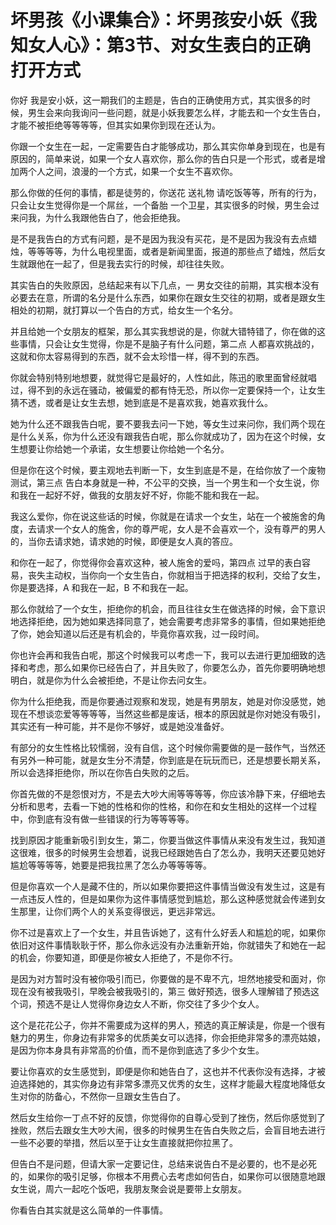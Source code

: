 # 坏男孩《小课集合》：坏男孩安小妖《我知女人心》：第3节、对女生表白的正确打开方式

你好 我是安小妖，这一期我们的主题是，告白的正确使用方式，其实很多的时候，男生会来向我询问一些问题，就是小妖我要怎么样，才能去和一个女生告白，才能不被拒绝等等等等，但其实如果你到现在还认为。

你跟一个女生在一起，一定需要告白才能够成功，那么其实你单身到现在，也是有原因的，简单来说，如果一个女人喜欢你，那么你的告白只是一个形式，或者是增加两个人之间，浪漫的一个方式，如果一个女生不喜欢你。

那么你做的任何的事情，都是徒劳的，你送花 送礼物 请吃饭等等，所有的行为，只会让女生觉得你是一个屌丝，一个备胎 一个卫星，其实很多的时候，男生会过来问我，为什么我跟他告白了，他会拒绝我。

是不是我告白的方式有问题，是不是因为我没有买花，是不是因为我没有去点蜡烛，等等等等，为什么电视里面，或者是新闻里面，报道的那些点了蜡烛，然后女生就跟他在一起了，但是我去实行的时候，却往往失败。

其实告白的失败原因，总结起来有以下几点，一 男女交往的前期，其实根本没有必要去在意，所谓的名分是什么东西，如果你在跟女生交往的初期，或者是跟女生相处的初期，就打算以一个告白的方式，给女生一个名分。

并且给她一个女朋友的框架，那么其实我想说的是，你就大错特错了，你在做的这些事情，只会让女生觉得，你是不是脑子有什么问题，第二点 人都喜欢挑战的，这就和你太容易得到的东西，就不会太珍惜一样，得不到的东西。

你就会特别特别地想要，就觉得它是最好的，人性如此，陈迅的歌里面曾经就唱过，得不到的永远在骚动，被偏爱的都有恃无恐，所以你一定要保持一个，让女生猜不透，或者是让女生去想，她到底是不是喜欢我，她喜欢我什么。

她为什么还不跟我告白呢，要不要我去问一下她，等女生过来问你，我们两个现在是什么关系，你为什么还没有跟我告白呢，那么你就成功了，因为在这个时候，女生想要让你给她一个承诺，女生想要让你给她一个名分。

但是你在这个时候，要主观地去判断一下，女生到底是不是，在给你放了一个废物测试，第三点 告白本身就是一种，不公平的交换，当一个男生和一个女生说，你和我在一起好不好，做我的女朋友好不好，你能不能和我在一起。

我这么爱你，你在说这些话的时候，你就是在请求一个女生，站在一个被施舍的角度，去请求一个女人的施舍，你的尊严呢，女人是不会喜欢一个，没有尊严的男人的，当你去请求她，请求她的时候，即便是女人真的答应。

和你在一起了，你觉得你会喜欢这种，被人施舍的爱吗，第四点 过早的表白容易，丧失主动权，当你向一个女生告白，你就相当于把选择的权利，交给了女生，你是要选择，A 和我在一起，B 不和我在一起。

那么你就给了一个女生，拒绝你的机会，而且往往女生在做选择的时候，会下意识地选择拒绝，因为她如果选择同意了，她会需要考虑非常多的事情，但如果她拒绝了你，她会知道以后还是有机会的，毕竟你喜欢我，过一段时间。

你也许会再和我告白呢，那这个时候我可以考虑一下，我可以去进行更加细致的选择和考虑，那么如果你已经告白了，并且失败了，你要怎么办，首先你要明确地想明白，就是你为什么会被拒绝，不是让你去问女生。

你为什么拒绝我，而是你要通过观察和发现，她是有男朋友，她是对你没感觉，她现在不想谈恋爱等等等等，当然这些都是废话，根本的原因就是你对她没有吸引，其实还有一种可能，并不是你不够好，或是她没准备好。

有部分的女生性格比较懦弱，没有自信，这个时候你需要做的是一鼓作气，当然还有另外一种可能，就是女生分不清楚，你到底是在玩玩而已，还是想要长期关系，所以会选择拒绝你，所以在你告白失败的之后。

你首先做的不是怨恨对方，不是去大吵大闹等等等等，你应该冷静下来，仔细地去分析和思考，去看一下她的性格和你的性格，和你在和女生相处的这样一个过程中，你到底有没有做一些错误的行为等等等等。

找到原因才能重新吸引到女生，第二，你要当做这件事情从来没有发生过，我知道这很难，很多的时候男生会想着，说我已经跟她告白了怎么办，我明天还要见她好尴尬等等等等，她要是把我拉黑了怎么办等等等等。

但是你喜欢一个人是藏不住的，所以如果你要把这件事情当做没有发生过，这是有一点违反人性的，但是如果你为这件事情感觉到尴尬，那么这种感觉就会传递到女生那里，让你们两个人的关系变得很远，更远非常远。

你不过是喜欢上了一个女生，并且告诉她了，这有什么好丢人和尴尬的呢，如果你依旧对这件事情耿耿于怀，那么你永远没有办法重新开始，你就错失了和她在一起的机会，你要知道，即便是你被女人拒绝了，不是你不行。

是因为对方暂时没有被你吸引而已，你要做的是不卑不亢，坦然地接受和面对，你现在没有被我吸引，早晚会被我吸引的，第三 做好预选，很多人理解错了预选这个词，预选不是让人觉得你身边女人不断，你交往了多少个女人。

这个是花花公子，你并不需要成为这样的男人，预选的真正解读是，你是一个很有魅力的男生，你身边有非常多的优质美女可以选择，你会拒绝非常多的漂亮姑娘，是因为你本身具有非常高的价值，而不是你到底选了多少个女生。

要让你喜欢的女生感觉到，即便是你和她告白了，这也并不代表你没有选择，才被迫选择她的，其实你身边有非常多漂亮又优秀的女生，这样才能最大程度地降低女生对你的防备心，不然你一旦跟女生告白了。

然后女生给你一丁点不好的反馈，你觉得你的自尊心受到了挫伤，然后你感觉到了挫败，然后去跟女生大吵大闹，很多的时候男生在告白失败之后，会盲目地去进行一些不必要的举措，然后以至于让女生直接就把你拉黑了。

但告白不是问题，但请大家一定要记住，总结来说告白不是必要的，也不是必死的，如果你的吸引足够，你根本不用费心去考虑如何告白，如果你可以很随意地跟女生说，周六一起吃个饭吧，我朋友聚会说是要带上女朋友。

你看告白其实就是这么简单的一件事情。